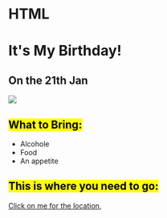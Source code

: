 # HTML
<!DOCTYPE html>
<body>
<h1>It's My Birthday!</h1>
<h2>On the 21th Jan</h2>

<img src="https://i.kym-cdn.com/photos/images/newsfeed/002/045/259/114.gif">

<h2><mark>What to Bring:</mark></h2>
<ul>
    <li>Alcohole</li>
    <li>Food</li>
    <li>An appetite</li>
</ul>
<h2><mark>This is where you need to go:</mark></h2>
<a href="https://www.google.com/maps/place/%D7%97%D7%95%D7%A3+%D7%94%D7%97%D7%A9%D7%9E%D7%9C%E2%80%AD/@29.5468575,34.9523565,15.68z/data=!4m6!3m5!1s0x15007220fdae9e39:0xa73bf17273e4996d!8m2!3d29.5414066!4d34.9480566!16s%2Fg%2F11c71g57l1?entry=ttu">Click on me for the location,</a>
</body>

